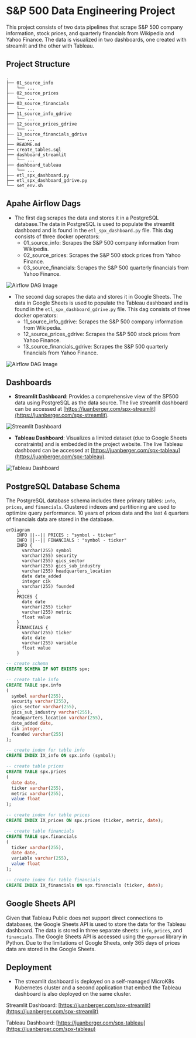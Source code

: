 # S&P 500 Data Engineering Project

This project consists of two data pipelines that scrape S&P 500 company information, stock prices, and quarterly financials from Wikipedia and Yahoo Finance. The data is visualized in two dashboards, one created with streamlit and the other with Tableau.

## Project Structure
```
.
├── 01_source_info
│   └── ...
├── 02_source_prices
│   └── ...
├── 03_source_financials
│   └── ...
├── 11_source_info_gdrive
│   └── ...
├── 12_source_prices_gdrive
│   └── ...
├── 13_source_financials_gdrive
│   └── ...
├── README.md
├── create_tables.sql
├── dashboard_streamlit
│   └── ...
├── dashboard_tableau
│   └── ...
├── etl_spx_dashboard.py
├── etl_spx_dashboard_gdrive.py
└── set_env.sh
```

## Apahe Airflow Dags

- The first dag scrapes the data and stores it in a PostgreSQL database.The data in PostgreSQL is used to populate the streamlit dashboard and is found in the `etl_spx_dashboard.py` file. This dag consists of three docker operators:
    - 01_source_info: Scrapes the S&P 500 company information from Wikipedia.
    - 02_source_prices: Scrapes the S&P 500 stock prices from Yahoo Finance.
    - 03_source_financials: Scrapes the S&P 500 quarterly financials from Yahoo Finance.

![Airflow DAG Image](https://github.com/juan-esteban-berger/spx_dashboard/blob/main/airflow-dag.png)

- The second dag scrapes the data and stores it in Google Sheets. The data in Google Sheets is used to populate the Tableau dashboard and is found in the `etl_spx_dashboard_gdrive.py` file. This dag consists of three docker operators:
    - 11_source_info_gdrive: Scrapes the S&P 500 company information from Wikipedia.
    - 12_source_prices_gdrive: Scrapes the S&P 500 stock prices from Yahoo Finance.
    - 13_source_financials_gdrive: Scrapes the S&P 500 quarterly financials from Yahoo Finance.

![Airflow DAG Image](https://github.com/juan-esteban-berger/spx_dashboard/blob/main/airflow-dag-gdrive.png)

## Dashboards

- **Streamlit Dashboard**: Provides a comprehensive view of the SP500 data using PostgreSQL as the data source. The live streamlit dashboard can be accessed at [https://juanberger.com/spx-streamlit](https://juanberger.com/spx-streamlit).

![Streamlit Dashboard](https://github.com/juan-esteban-berger/spx_dashboard/blob/main/spx-streamlit.png)

- **Tableau Dashboard**: Visualizes a limited dataset (due to Google Sheets constraints) and is embedded in the project website. The live Tableau dashboard can be accessed at [https://juanberger.com/spx-tableau](https://juanberger.com/spx-tableau).

![Tableau Dashboard](https://github.com/juan-esteban-berger/spx_dashboard/blob/main/spx-tableau.png)

## PostgreSQL Database Schema

The PostgreSQL database schema includes three primary tables: `info`, `prices`, and `financials`. Clustered indexes and partitioning are used to optimize query performance. 10 years of prices data and the last 4 quarters of financials data are stored in the database.

```mermaid
erDiagram
    INFO ||--|| PRICES : "symbol - ticker"
    INFO ||--|| FINANCIALS : "symbol - ticker"
    INFO {
      varchar(255) symbol
      varchar(255) security
      varchar(255) gics_sector
      varchar(255) gics_sub_industry
      varchar(255) headquarters_location
      date date_added
      integer cik
      varchar(255) founded
    }
    PRICES {
      date date
      varchar(255) ticker
      varchar(255) metric
      float value
    }
    FINANCIALS {
      varchar(255) ticker
      date date
      varchar(255) variable
      float value
    }
```

```sql
-- create schema
CREATE SCHEMA IF NOT EXISTS spx;

-- create table info
CREATE TABLE spx.info
(
  symbol varchar(255),
  security varchar(255),
  gics_sector varchar(255),
  gics_sub_industry varchar(255),
  headquarters_location varchar(255),
  date_added date,
  cik integer,
  founded varchar(255)
);

-- create index for table info
CREATE INDEX IX_info ON spx.info (symbol);

-- create table prices
CREATE TABLE spx.prices 
(
  date date,
  ticker varchar(255),
  metric varchar(255),
  value float
);

-- create index for table prices
CREATE INDEX IX_prices ON spx.prices (ticker, metric, date);

-- create table financials
CREATE TABLE spx.financials 
(
  ticker varchar(255),
  date date,
  variable varchar(255),
  value float
);

-- create index for table financials
CREATE INDEX IX_financials ON spx.financials (ticker, date);
```

## Google Sheets API
Given that Tableau Public does not support direct connections to databases, the Google Sheets API is used to store the data for the Tableau dashboard. The data is stored in three separate sheets: `info`, `prices`, and `financials`. The Google Sheets API is accessed using the `gspread` library in Python. Due to the limitations of Google Sheets, only 365 days of prices data are stored in the Google Sheets.


## Deployment
- The streamlit dashboard is deployed on a self-managed MicroK8s Kubernetes cluster and a second application that embed the Tableau dashboard is also deployed on the same cluster.

Streamlit Dashboard: [https://juanberger.com/spx-streamlit](https://juanberger.com/spx-streamlit)

Tableau Dashboard: [https://juanberger.com/spx-tableau](https://juanberger.com/spx-tableau)
